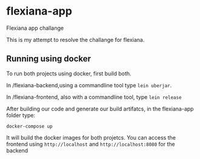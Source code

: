 # flexiana-app
Flexiana app challange


This is my attempt to resolve the challange for flexiana.

## Running using docker

To run both projects using docker, first build both.

In /flexiana-backend,using a commandline tool type `lein uberjar`.

In /flexiana-frontend, also with a commandline tool, type `lein release`

After building our code and generate our build artifatcs, in the flexiana-app folder type:

`docker-compose up`

It will build the docker images for both projetcs. You can access the frontend using `http://localhost` and `http://localhost:8080` for the backend


